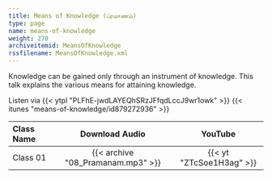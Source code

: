 ```yaml
---
title: Means of Knowledge (ப்ரமாணம்)
type: page
name: means-of-knowledge
weight: 270
archiveitemid: MeansOfKnowledge
rssfilename: MeansOfKnowledge.xml
---
```


Knowledge can be gained only through an instrument of knowledge. This talk explains the various means for attaining knowledge.

Listen via {{< ytpl "PLFhE-jwdLAYEQhSRzJFfqdLccJ9wr1owk" >}} {{< itunes "means-of-knowledge/id879272936" >}}

Class Name | Download Audio | YouTube
:---|:---:|:---:
Class 01 | {{< archive "08_Pramanam.mp3" >}} | {{< yt "ZTcSoe1H3ag" >}}
